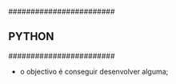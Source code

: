 ########################
##      PYTHON   #######
########################


-  o objectivo é conseguir desenvolver alguma;